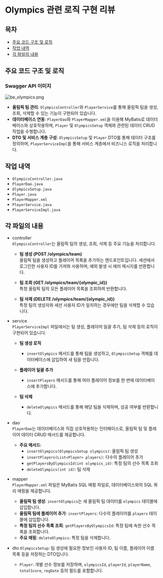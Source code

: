 # Olympics 관련 로직 구현 리뷰

## 목차
- [주요 코드 구조 및 로직](#주요-코드-구조-및-로직)
- [작업 내역](#작업-내역)
- [각 파일의 내용](#각-파일의-내용)

## 주요 코드 구조 및 로직

### Swagger API 이미지

![be_olympics.png](../media/backend/be_olympics.png)

- **올림픽 팀 관리**: `OlympicsController`와 `PlayerService`를 통해 올림픽 팀을 생성, 조회, 삭제할 수 있는 기능이 구현되어 있습니다.
- **데이터베이스 연동**: `PlayerDao`와 `PlayerMapper.xml`을 이용해 MyBatis로 데이터베이스와 상호작용하며, `Player` 및 `OlympicsSetup` 객체와 관련된 데이터 CRUD 작업을 수행합니다.
- **DTO 및 서비스 계층 구성**: `OlympicsSetup` 및 `Player` DTO를 통해 데이터 구조를 정의하며, `PlayerServiceImpl`을 통해 서비스 계층에서 비즈니스 로직을 처리합니다.

## 작업 내역

- `OlympicsController.java`
- `PlayerDao.java`
- `OlympicsSetup.java`
- `Player.java`
- `PlayerMapper.xml`
- `PlayerService.java`
- `PlayerServiceImpl.java`

## 각 파일의 내용

- controller   
    `OlympicsController`는 올림픽 팀의 생성, 조회, 삭제 등 주요 기능을 처리합니다.
    
    - **팀 생성 (POST /olympics/team)**  
        올림픽 팀을 생성하고 플레이어 목록을 추가하는 엔드포인트입니다. 세션에서 로그인한 사용자 ID를 가져와 사용하며, 예외 발생 시 에러 메시지를 반환합니다.
    
    - **팀 조회 (GET /olympics/team/{olympic_id})**  
        특정 올림픽 팀의 모든 플레이어 목록을 조회하여 반환합니다.
    
    - **팀 삭제 (DELETE /olympics/team/{olympic_id})**  
        특정 팀의 생성자와 세션 사용자 ID가 일치하는 경우에만 팀을 삭제할 수 있습니다.

- service   
    `PlayerServiceImpl` 파일에서는 팀 생성, 플레이어 일괄 추가, 팀 삭제 등의 로직이 구현되어 있습니다.
    
    - **팀 생성 로직**  
        - `insertOlympics` 메서드를 통해 팀을 생성하고, `OlympicsSetup` 객체를 데이터베이스에 삽입하여 새 팀을 만듭니다.
    
    - **플레이어 일괄 추가**  
        - `insertPlayers` 메서드를 통해 여러 플레이어 정보를 한 번에 데이터베이스에 추가합니다.
    
    - **팀 삭제**  
        - `deleteOlympics` 메서드를 통해 해당 팀을 삭제하며, 성공 여부를 반환합니다.

- dao   
    `PlayerDao`는 데이터베이스와 직접 상호작용하는 인터페이스로, 올림픽 팀 및 플레이어 데이터 CRUD 메서드를 제공합니다.
    
    - **주요 메서드**:
        - `insertOlympics(OlympicsSetup olympics)`: 올림픽 팀 생성
        - `insertPlayers(List<Player> players)`: 다수의 플레이어 추가
        - `getPlayersByOlympicsId(int olympics_id)`: 특정 팀의 선수 목록 조회
        - `deleteOlympics(int id)`: 팀 삭제

- mapper   
    `PlayerMapper.xml` 파일은 MyBatis SQL 매핑 파일로, 데이터베이스와의 SQL 쿼리 매핑을 제공합니다.
    
    - **올림픽 팀 생성**: `insertOlympics`는 새 올림픽 팀 데이터를 `olympics` 테이블에 삽입합니다.
    - **올림픽 팀에 플레이어 추가**: `insertPlayers`: 다수의 플레이어를 `players` 테이블에 삽입합니다.
    - **특정 팀의 선수 목록 조회**: `getPlayersByOlympicsId`: 특정 팀에 속한 선수 목록을 조회합니다.
    - **주요 매핑**: `deleteOlympics`: 특정 팀을 삭제합니다.

- dto
    `OlympicsSetup`: 팀 생성에 필요한 정보인 사용자 ID, 팀 이름, 플레이어 이름 목록 등을 저장하는 DTO입니다.
    - `Player`: 개별 선수 정보를 저장하며, `olympicsId`, `playerId`, `playerName`, `totalScore`, `regDate` 등의 필드를 포함합니다.
